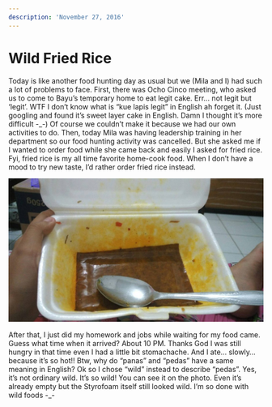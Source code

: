 ```yaml
---
description: 'November 27, 2016'
---
```


# Wild Fried Rice

Today is like another food hunting day as usual but we \(Mila and I\) had such a lot of problems to face. First, there was Ocho Cinco meeting, who asked us to come to Bayu’s temporary home to eat legit cake. Err… not legit but ‘legit’. WTF I don’t know what is “kue lapis legit” in English ah forget it. \(Just googling and found it’s sweet layer cake in English. Damn I thought it’s more difficult -\_-\) Of course we couldn’t make it because we had our own activities to do. Then, today Mila was having leadership training in her department so our food hunting activity was cancelled. But she asked me if I wanted to order food while she came back and easily I asked for fried rice. Fyi, fried rice is my all time favorite home-cook food. When I don’t have a mood to try new taste, I’d rather order fried rice instead.

![](../../.gitbook/assets/image%20%2827%29.png)

After that, I just did my homework and jobs while waiting for my food came. Guess what time when it arrived? About 10 PM. Thanks God I was still hungry in that time even I had a little bit stomachache. And I ate… slowly… because it’s so hot!! Btw, why do “panas” and “pedas” have a same meaning in English? Ok so I chose “wild” instead to describe “pedas”. Yes, it’s not ordinary wild. It’s so wild! You can see it on the photo. Even it’s already empty but the Styrofoam itself still looked wild. I’m so done with wild foods -\_-

